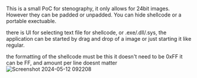 This is a small PoC for stenography, it only allows for 24bit images. However they can be padded or unpadded.
You can hide shellcode or a portable exectuable.

there is UI for selecting text file for shellcode, or .exe/.dll/.sys, the application can be started by
drag and drop of a image or just starting it like regular.

the formatting of the shellcode must be this it doesn't need to be 0xFF it can be FF, and amount per line doesnt matter
![Screenshot 2024-05-12 092208](https://github.com/Eremetic/Bmp-Stenography/assets/146580877/716c81f4-70af-42ab-908d-8e96238498af)



